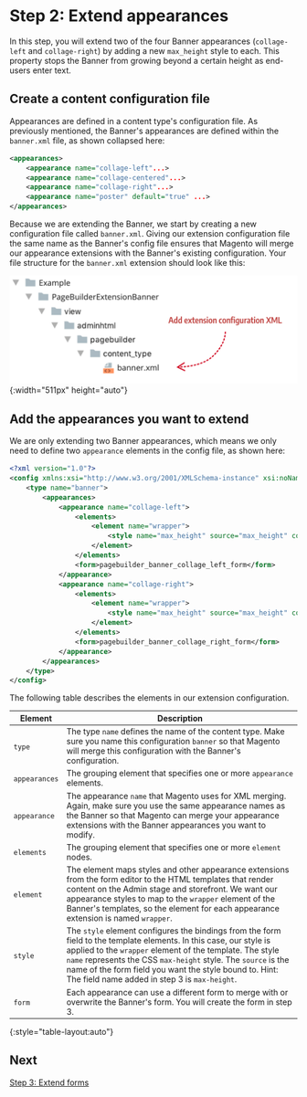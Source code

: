 # Step 2: Extend appearances

In this step, you will extend two of the four Banner appearances (`collage-left` and `collage-right`) by adding a new `max_height` style to each. This property stops the Banner from growing beyond a certain height as end-users enter text.

## Create a content configuration file

Appearances are defined in a content type's configuration file. As previously mentioned, the Banner's appearances are defined within the `banner.xml` file, as shown collapsed here:

```xml
<appearances>
    <appearance name="collage-left"...>
    <appearance name="collage-centered"...>
    <appearance name="collage-right"...>
    <appearance name="poster" default="true" ...>
</appearances>
```

Because we are extending the Banner, we start by creating a new configuration file called `banner.xml`.  Giving our extension configuration file the same name as the Banner's config file ensures that Magento will merge our appearance extensions with the Banner's existing configuration. Your file structure for the `banner.xml` extension should look like this:

![Extension config file structure](../images/appearance-extension-config-file.png){:width="511px" height="auto"}

## Add the appearances you want to extend

We are only extending two Banner appearances, which means we only need to define two `appearance` elements in the config file, as shown here:

```xml
<?xml version="1.0"?>
<config xmlns:xsi="http://www.w3.org/2001/XMLSchema-instance" xsi:noNamespaceSchemaLocation="urn:magento:module:Magento_PageBuilder:etc/content_types.xsd">
    <type name="banner">
        <appearances>
            <appearance name="collage-left">
                <elements>
                    <element name="wrapper">
                        <style name="max_height" source="max_height" converter="Magento_PageBuilder/js/converter/style/remove-px"/>
                    </element>
                </elements>
                <form>pagebuilder_banner_collage_left_form</form>
            </appearance>
            <appearance name="collage-right">
                <elements>
                    <element name="wrapper">
                        <style name="max_height" source="max_height" converter="Magento_PageBuilder/js/converter/style/remove-px"/>
                    </element>
                </elements>
                <form>pagebuilder_banner_collage_right_form</form>
            </appearance>
        </appearances>
    </type>
</config>
```

The following table describes the elements in our extension configuration.

| Element       | Description                                                  |
| ------------- | ------------------------------------------------------------ |
| `type`        | The type `name` defines the name of the content type. Make sure you name this configuration `banner` so that Magento will merge this configuration with the Banner's configuration. |
| `appearances` | The grouping element that specifies one or more `appearance` elements. |
| `appearance`  | The appearance `name` that Magento uses for XML merging. Again, make sure you  use the same appearance names as the Banner so that Magento can merge your appearance extensions with the Banner appearances you want to modify. |
| `elements`    | The grouping element that specifies one or more `element` nodes. |
| `element`     | The element maps styles and other appearance extensions from the form editor to the HTML templates that render content on the Admin stage and storefront. We want our appearance styles to map to the `wrapper` element of the Banner's templates, so the element for each appearance extension is named `wrapper`. |
| `style`       | The `style` element configures the bindings from the form field to the template elements. In this case, our style is applied to the `wrapper` element of the template. The style `name` represents the CSS `max-height` style. The `source` is the name of the form field you want the style bound to. Hint: The field name added in step 3 is `max-height`. |
| `form`        | Each appearance can use a different form to merge with or overwrite the Banner's form. You will create the form in step 3. |

{:style="table-layout:auto"}

## Next

[Step 3: Extend forms](step-3-extend-forms.md) 

